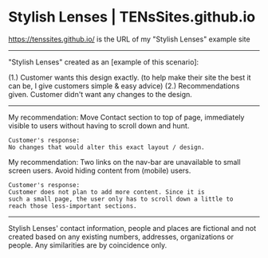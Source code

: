 # Stylish Lenses | TENsSites.github.io
https://tenssites.github.io/ is the URL of my "Stylish Lenses" example site

__________________________
"Stylish Lenses" created as an [example of this scenario]:

(1.) Customer wants this design exactly.
(to help make their site the best it can be, I give customers simple & easy advice)
(2.) Recommendations given. Customer didn't want any changes to the design.
__________________________

My recommendation:
  Move Contact section to top of page,
  immediately visible to users without having to scroll down
  and hunt.
    
	Customer's response:
  	No changes that would alter this exact layout / design.

My recommendation:
  Two links on the nav-bar are unavailable to small screen users.
  Avoid hiding content from (mobile) users.

	Customer's response:
  	Customer does not plan to add more content. Since it is 
  	such a small page, the user only has to scroll down a little to
	reach those less-important sections.






_____________________________________
  Stylish Lenses' contact information, people
 and places are fictional and not created
based on any existing numbers, addresses, organizations
or people. Any similarities are by coincidence only.
